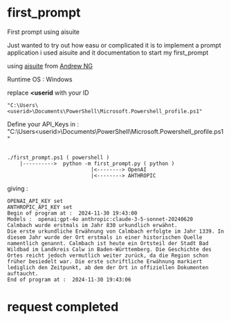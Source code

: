 # first_prompt

First prompt using aisuite

Just wanted to try out how easu or complicated it is to implement a prompt application i used aisuite and it documentation to start my first_prompt

using [aisuite](https://github.com/andrewyng/aisuite) from [Andrew NG](https://github.com/andrewyng)

Runtime OS : Windows

replace **<userid** with your ID

````
"C:\Users\<userid>\Documents\PowerShell\Microsoft.Powershell_profile.ps1"
````

Define your API_Keys in : "C:\Users\<userid>\Documents\PowerShell\Microsoft.Powershell_profile.ps1"

````

./first_prompt.ps1 ( powershell )
    |---------->  python -m first_prompt.py ( python )
                           |<--------> OpenAI
                           |<--------> AHTHROPIC
````

giving : 

````
OPENAI_API_KEY set
ANTHROPIC_API_KEY set
Begin of program at :  2024-11-30 19:43:00
Models :  openai:gpt-4o anthropic:claude-3-5-sonnet-20240620
Calmbach wurde erstmals im Jahr 830 urkundlich erwähnt.
Die erste urkundliche Erwähnung von Calmbach erfolgte im Jahr 1339. In diesem Jahr wurde der Ort erstmals in einer historischen Quelle namentlich genannt. Calmbach ist heute ein Ortsteil der Stadt Bad Wildbad im Landkreis Calw in Baden-Württemberg. Die Geschichte des Ortes reicht jedoch vermutlich weiter zurück, da die Region schon früher besiedelt war. Die erste schriftliche Erwähnung markiert lediglich den Zeitpunkt, ab dem der Ort in offiziellen Dokumenten auftaucht.
End of program at :  2024-11-30 19:43:06

````
# request completed

